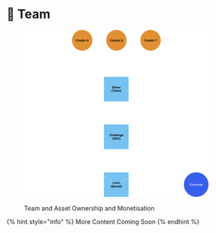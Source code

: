 # 👬 Team

<figure><img src="../.gitbook/assets/Team and Asset ownership.png" alt=""><figcaption><p>Team and Asset Ownership and Monetisation </p></figcaption></figure>

{% hint style="info" %}
More Content Coming Soon
{% endhint %}
